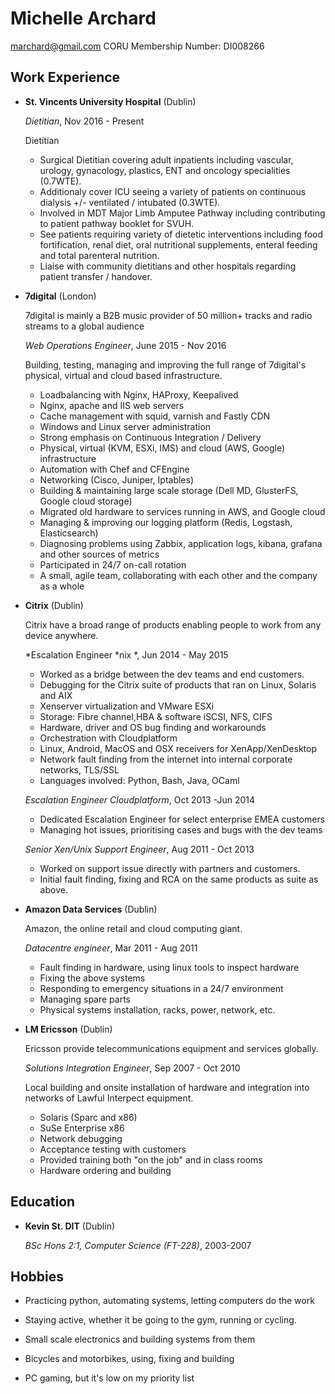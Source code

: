 Michelle Archard
===============

<marchard@gmail.com>
CORU Membership Number: DI008266

Work Experience
---------------

*   **St. Vincents University Hospital** (Dublin)

    *Dietitian*, Nov 2016 - Present

    Dietitian
    -   Surgical Dietitian covering adult inpatients including vascular, urology, gynacology, plastics, ENT and oncology specialities (0.7WTE). 
    -   Additionaly cover ICU seeing a variety of patients on continuous dialysis +/- ventilated / intubated (0.3WTE). 
    -   Involved in MDT Major Limb Amputee Pathway including contributing to patient pathway booklet for SVUH. 
    -  See patients requiring variety of dietetic interventions including food fortification, renal diet, oral nutritional supplements, enteral feeding and total parenteral nutrition. 
    -  Liaise with community dietitians and other hospitals regarding patient transfer / handover.

*   **7digital** (London)

    7digital is mainly a B2B music provider of 50 million+ tracks and radio streams to a global audience

    *Web Operations Engineer*, June 2015 - Nov 2016

    Building, testing, managing and improving the full range of 7digital's
    physical, virtual and cloud based infrastructure. 
    -   Loadbalancing with Nginx, HAProxy, Keepalived
    -   Nginx, apache and IIS web servers
    -   Cache management with squid, varnish and Fastly CDN
    -   Windows and Linux server administration
    -   Strong emphasis on Continuous Integration / Delivery
    -   Physical, virtual (KVM, ESXi, IMS) and cloud (AWS, Google) infrastructure
    -   Automation with Chef and CFEngine
    -   Networking (Cisco, Juniper, Iptables)
    -   Building & maintaining large scale storage (Dell MD, GlusterFS, Google cloud storage)
    -   Migrated old hardware to services running in AWS, and Google cloud
    -   Managing & improving our logging platform (Redis, Logstash, Elasticsearch)
    -   Diagnosing problems using Zabbix, application logs, kibana, grafana and other sources of metrics
    -   Participated in 24/7 on-call rotation
    -   A small, agile team, collaborating with each other and the company
     as a whole

*   **Citrix** (Dublin)

    Citrix have a broad range of products enabling people to work from any device anywhere.

    *Escalation Engineer \*nix *, Jun 2014 - May 2015

    -   Worked as a bridge between the dev teams and end customers.
    -   Debugging for the Citrix suite of products that ran on Linux, Solaris and AIX
    -   Xenserver virtualization and VMware ESXi
    -   Storage: Fibre channel,HBA & software iSCSI, NFS, CIFS 
    -   Hardware, driver and OS bug finding and workarounds
    -   Orchestration with Cloudplatform
    -   Linux, Android, MacOS and OSX receivers for XenApp/XenDesktop 
    -   Network fault finding from the internet into internal corporate networks, TLS/SSL
    -   Languages involved: Python, Bash, Java, OCaml

    *Escalation Engineer Cloudplatform*, Oct 2013 -Jun 2014

    -   Dedicated Escalation Engineer for select enterprise EMEA customers
    -   Managing hot issues, prioritising cases and bugs with the dev teams

    *Senior Xen/Unix Support Engineer*, Aug 2011 - Oct 2013  

    -   Worked on support issue directly with partners and customers.
    -   Initial fault finding, fixing and RCA on the same products as suite as above.

*   **Amazon Data Services** (Dublin)

    Amazon, the online retail and cloud computing giant.

    *Datacentre engineer*, Mar 2011 - Aug 2011 

    -   Fault finding in hardware, using linux tools to inspect hardware
    -   Fixing the above systems
    -   Responding to emergency situations in a 24/7 environment
    -   Managing spare parts
    -   Physical systems installation, racks, power, network, etc.

*   **LM Ericsson** (Dublin)

    Ericsson provide telecommunications equipment and services globally.

    *Solutions Integration Engineer*, Sep 2007 - Oct 2010

    Local building and onsite installation of hardware and integration into networks of Lawful Interpect equipment.

    -   Solaris (Sparc and x86)
    -   SuSe Enterprise x86
    -   Network debugging
    -   Acceptance testing with customers
    -   Provided training both "on the job" and in class rooms
    -   Hardware ordering and building

Education
---------

*   **Kevin St. DIT** (Dublin)

    *BSc Hons 2:1, Computer Science (FT-228)*,  2003-2007


Hobbies
------

*   Practicing python, automating systems, letting computers do the work

*   Staying active, whether it be going to the gym, running or cycling.

*   Small scale electronics and building systems from them

*   Bicycles and motorbikes, using, fixing and building

*   PC gaming, but it's low on my priority list
